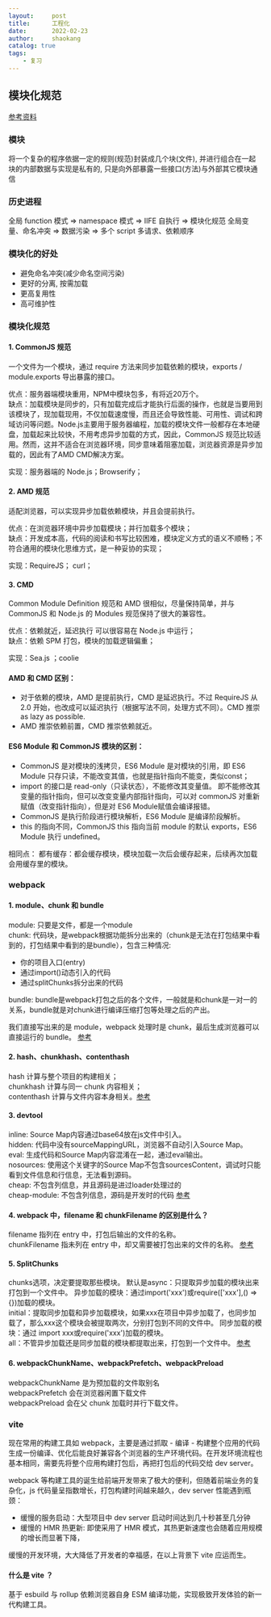 ```yaml
---
layout:     post
title:      工程化
date:       2022-02-23
author:     shaokang
catalog: true
tags:
    - 复习
---
```


## 模块化规范
[参考资料](https://segmentfault.com/a/1190000017466120)

### 模块
将一个复杂的程序依据一定的规则(规范)封装成几个块(文件), 并进行组合在一起
块的内部数据与实现是私有的, 只是向外部暴露一些接口(方法)与外部其它模块通信

### 历史进程
全局 function 模式 => namespace 模式 => IIFE 自执行 => 模块化规范
全局变量、命名冲突 => 数据污染 => 多个 script 多请求、依赖顺序

### 模块化的好处
* 避免命名冲突(减少命名空间污染)
* 更好的分离, 按需加载
* 更高复用性
* 高可维护性

### 模块化规范
#### 1. CommonJS 规范
一个文件为一个模块，通过 require 方法来同步加载依赖的模块，exports / module.exports 导出暴露的接口。

优点：服务器端模块重用，NPM中模块包多，有将近20万个。  
缺点：加载模块是同步的，只有加载完成后才能执行后面的操作，也就是当要用到该模块了，现加载现用，不仅加载速度慢，而且还会导致性能、可用性、调试和跨域访问等问题。Node.js主要用于服务器编程，加载的模块文件一般都存在本地硬盘，加载起来比较快，不用考虑异步加载的方式，因此，CommonJS 规范比较适用。然而，这并不适合在浏览器环境，同步意味着阻塞加载，浏览器资源是异步加载的，因此有了AMD CMD解决方案。

实现：服务器端的 Node.js；Browserify；

#### 2. AMD 规范
适配浏览器，可以实现异步加载依赖模块，并且会提前执行。

优点：在浏览器环境中异步加载模块；并行加载多个模块；  
缺点：开发成本高，代码的阅读和书写比较困难，模块定义方式的语义不顺畅；不符合通用的模块化思维方式，是一种妥协的实现；

实现：RequireJS； curl；

#### 3. CMD
Common Module Definition 规范和 AMD 很相似，尽量保持简单，并与 CommonJS 和 Node.js 的 Modules 规范保持了很大的兼容性。

优点：依赖就近，延迟执行 可以很容易在 Node.js 中运行；  
缺点：依赖 SPM 打包，模块的加载逻辑偏重；

实现：Sea.js ；coolie

#### AMD 和 CMD 区别：
* 对于依赖的模块，AMD 是提前执行，CMD 是延迟执行。不过 RequireJS 从 2.0 开始，也改成可以延迟执行（根据写法不同，处理方式不同）。CMD 推崇 as lazy as possible.
* AMD 推崇依赖前置，CMD 推崇依赖就近。

#### ES6 Module 和 CommonJS 模块的区别：
* CommonJS 是对模块的浅拷⻉，ES6 Module 是对模块的引⽤，即 ES6 Module 只存只读，不能改变其值，也就是指针指向不能变，类似const；
* import 的接⼝是 read-only（只读状态），不能修改其变量值。 即不能修改其变量的指针指向，但可以改变变量内部指针指向，可以对 commonJS 对重新赋值（改变指针指向），但是对 ES6 Module赋值会编译报错。 
* CommonJS 是执行阶段进行模块解析，ES6 Module 是编译阶段解析。
* this 的指向不同，CommonJS this 指向当前 module 的默认 exports，ES6 Module 执行 undefined。

相同点：
都有缓存：都会缓存模块，模块加载一次后会缓存起来，后续再次加载会用缓存里的模块。

### webpack
#### 1. module、chunk 和 bundle
module: 只要是文件，都是一个module  
chunk: 代码块，是webpack根据功能拆分出来的（chunk是无法在打包结果中看到的，打包结果中看到的是bundle），包含三种情况:
* 你的项目入口(entry)
* 通过import()动态引入的代码
* 通过splitChunks拆分出来的代码

bundle: bundle是webpack打包之后的各个文件，一般就是和chunk是一对一的关系，bundle就是对chunk进行编译压缩打包等处理之后的产出。

我们直接写出来的是 module，webpack 处理时是 chunk，最后生成浏览器可以直接运行的 bundle。
[参考](https://www.cnblogs.com/skychx/p/webpack-module-chunk-bundle.html)

#### 2. hash、chunkhash、contenthash
hash 计算与整个项目的构建相关；  
chunkhash 计算与同一 chunk 内容相关；  
contenthash 计算与文件内容本身相关。[参考](https://www.cnblogs.com/skychx/p/webpack-hash-chunkhash-contenthash.html)

#### 3. devtool
inline: Source Map内容通过base64放在js文件中引入。  
hidden: 代码中没有sourceMappingURL，浏览器不自动引入Source Map。  
eval: 生成代码和Source Map内容混淆在一起，通过eval输出。  
nosources: 使用这个关键字的Source Map不包含sourcesContent，调试时只能看到文件信息和行信息，无法看到源码。  
cheap: 不包含列信息，并且源码是进过loader处理过的  
cheap-module: 不包含列信息，源码是开发时的代码
[参考](https://juejin.cn/post/6844904201311485966#heading-4)  

#### 4. webpack 中，filename 和 chunkFilename 的区别是什么？
filename 指列在 entry 中，打包后输出的文件的名称。  
chunkFilename 指未列在 entry 中，却又需要被打包出来的文件的名称。
[参考](https://www.cnblogs.com/skychx/p/webpack-filename-chunkFilename.html)

#### 5. SplitChunks
chunks选项，决定要提取那些模块。
默认是async：只提取异步加载的模块出来打包到一个文件中。
异步加载的模块：通过import('xxx')或require(['xxx'],() =>{})加载的模块。  
initial：提取同步加载和异步加载模块，如果xxx在项目中异步加载了，也同步加载了，那么xxx这个模块会被提取两次，分别打包到不同的文件中。
同步加载的模块：通过 import xxx或require('xxx')加载的模块。  
all：不管异步加载还是同步加载的模块都提取出来，打包到一个文件中。
[参考](https://zhuanlan.zhihu.com/p/152097785)

#### 6. webpackChunkName、webpackPrefetch、webpackPreload
webpackChunkName 是为预加载的文件取别名  
webpackPrefetch 会在浏览器闲置下载文件  
webpackPreload 会在父 chunk 加载时并行下载文件。

### vite
现在常用的构建工具如 webpack，主要是通过抓取 - 编译 - 构建整个应用的代码生成一份编译、优化后能良好兼容各个浏览器的生产环境代码。在开发环境流程也基本相同，需要先将整个应用构建打包后，再把打包后的代码交给 dev server。

webpack 等构建工具的诞生给前端开发带来了极大的便利，但随着前端业务的复杂化，js 代码量呈指数增长，打包构建时间越来越久，dev server 性能遇到瓶颈：
* 缓慢的服务启动：大型项目中 dev server 启动时间达到几十秒甚至几分钟
* 缓慢的 HMR 热更新: 即使采用了 HMR 模式，其热更新速度也会随着应用规模的增长而显著下降，

缓慢的开发环境，大大降低了开发者的幸福感，在以上背景下 vite 应运而生。

#### 什么是 vite ？
基于 esbuild 与 rollup 依赖浏览器自身 ESM 编译功能，实现极致开发体验的新一代构建工具。

